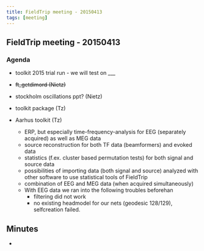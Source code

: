 ```yaml
---
title: FieldTrip meeting - 20150413
tags: [meeting]
---
```


## FieldTrip meeting - 20150413

### Agenda

- toolkit 2015 trial run - we will test on \_\_\_

- ~~ft_getdimord (Nietz)~~

- stockholm oscillations ppt? (Nietz)

- toolkit package (Tz)

- Aarhus toolkit (Tz)
  - ERP, but especially time-frequency-analysis for EEG (separately acquired) as well as MEG data
  - source reconstruction for both TF data (beamformers) and evoked data
  - statistics (f.ex. cluster based permutation tests) for both signal and source data
  - possibilities of importing data (both signal and source) analyzed with other software to use statistical tools of FieldTrip
  - combination of EEG and MEG data (when acquired simultaneously)
  - With EEG data we ran into the following troubles beforehan
    - filtering did not work
    - no existing headmodel for our nets (geodesic 128/129), selfcreation failed.

## Minutes

-
